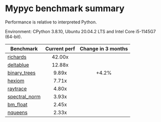 # Mypyc benchmark summary

Performance is relative to interpreted Python.

Environment: CPython 3.8.10, Ubuntu 20.04.2 LTS and Intel Core i5-1145G7 (64-bit).

| Benchmark | Current perf | Change in 3 months |
| --- | :---: | :---: |
| [richards](benchmarks/richards.md) | 42.00x |  |
| [deltablue](benchmarks/deltablue.md) | 12.88x |  |
| [binary_trees](benchmarks/binary_trees.md) | 9.89x | +4.2% |
| [hexiom](benchmarks/hexiom.md) | 7.71x |  |
| [raytrace](benchmarks/raytrace.md) | 4.80x |  |
| [spectral_norm](benchmarks/spectral_norm.md) | 3.93x |  |
| [bm_float](benchmarks/bm_float.md) | 2.45x |  |
| [nqueens](benchmarks/nqueens.md) | 2.33x |  |
